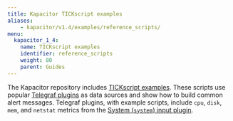 ```yaml
---
title: Kapacitor TICKscript examples
aliases:
    - kapacitor/v1.4/examples/reference_scripts/
menu:
  kapacitor_1_4:
    name: TICKscript examples
    identifier: reference_scripts
    weight: 80
    parent: Guides
---
```


The Kapacitor repository includes [TICKscript examples](https://github.com/influxdata/kapacitor/tree/master/examples/telegraf).
These scripts use popular [Telegraf plugins](https://github.com/influxdata/telegraf/tree/master/plugins/inputs)
as data sources and show how to build common alert messages.
Telegraf plugins, with example scripts, include `cpu`, `disk`, `mem`, and
`netstat` metrics from the [System (`system`) input plugin](https://github.com/influxdata/telegraf/tree/master/plugins/inputs/system).
